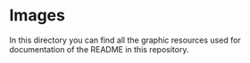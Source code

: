 # Images

In this directory you can find all the graphic resources used for documentation of the README in this repository.


